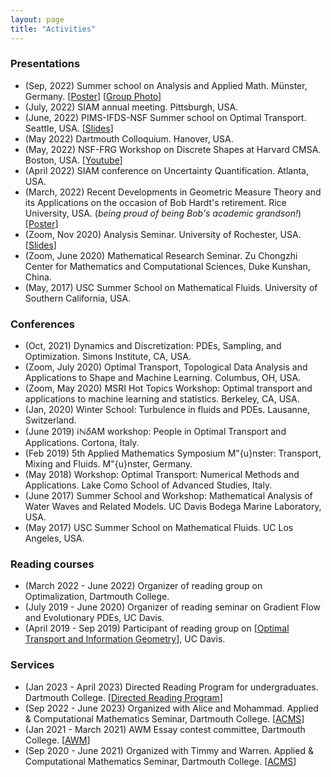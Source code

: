 ```yaml
---
layout: page
title: "Activities"
---
```


### Presentations

* (Sep, 2022) Summer school on Analysis and Applied Math. Münster, Germany. \[[Poster]({{site.baseurl}}/papers/MMOT-poster.pdf)\] \[[Group Photo]({{site.baseurl}}/assets/images/bohan-munster2022)\]
* (July, 2022) SIAM annual meeting. Pittsburgh, USA.
* (June, 2022) PIMS-IFDS-NSF Summer school on Optimal Transport. Seattle, USA. \[[Slides]({{site.baseurl}}/papers/Bohan-PIMS2022.pdf)\]
* (May 2022) Dartmouth Colloquium. Hanover, USA. 
* (May, 2022) NSF-FRG Workshop on Discrete Shapes at Harvard CMSA. Boston, USA. \[[Youtube](https://www.youtube.com/channel/UCBmPO-OK1sa8T1oX_9aVhAg/featured)\]
* (April 2022) SIAM conference on Uncertainty Quantification. Atlanta, USA. 
* (March, 2022) Recent Developments in Geometric Measure Theory and its Applications on the occasion of Bob Hardt's retirement. Rice University, USA. (*being proud of being Bob's academic grandson!*) \[[Poster]({{site.baseurl}}/papers/Bohan-Rice2022.pdf)\]
* (Zoom, Nov 2020) Analysis Seminar. University of Rochester, USA. \[[Slides]({{site.baseurl}}/papers/Bohan-Rochester2020.pdf)\]
* (Zoom, June 2020) Mathematical Research Seminar. Zu Chongzhi Center for Mathematics and Computational Sciences, Duke Kunshan, China. 
* (May, 2017) USC Summer School on Mathematical Fluids. University of Southern California, USA. 

### Conferences

* (Oct, 2021) Dynamics and Discretization: PDEs, Sampling, and Optimization. Simons Institute, CA, USA. 
* (Zoom, July 2020) Optimal Transport, Topological Data Analysis and Applications to Shape and Machine Learning. Columbus, OH, USA.
* (Zoom, May 2020) MSRI Hot Topics Workshop: Optimal transport and applications to machine learning and statistics. Berkeley, CA, USA. 
* (Jan, 2020) Winter School: Turbulence in fluids and PDEs. Lausanne, Switzerland. 
* (June 2019) i$\mathbb{N}\delta$AM workshop: People in Optimal Transport and Applications. Cortona, Italy. 
* (Feb 2019) 5th Applied Mathematics Symposium M\"{u}nster: Transport, Mixing and Fluids. M\"{u}nster, Germany. 
* (May 2018) Workshop: Optimal Transport: Numerical Methods and Applications. Lake Como School of Advanced Studies, Italy. 
* (June 2017) Summer School and Workshop: Mathematical Analysis of Water Waves and Related Models. UC Davis Bodega Marine Laboratory, USA. 
* (May 2017) USC Summer School on Mathematical Fluids. UC Los Angeles, USA. 


### Reading courses

* (March 2022 - June 2022) Organizer of reading group on Optimalization, Dartmouth College. 
* (July 2019 - June 2020) Organizer of reading seminar on Gradient Flow and Evolutionary PDEs, UC Davis.
* (April 2019 - Sep 2019) Participant of reading group on \[[Optimal Transport and Information Geometry](https://dsweber2.github.io/Optimal-Transport-Information-Geometry/)\], UC Davis.

### Services

* (Jan 2023 - April 2023) Directed Reading Program for undergraduates. Dartmouth College. \[[Directed Reading Program](https://math.dartmouth.edu/~drp/)\]
* (Sep 2022 - June 2023) Organized with Alice and Mohammad. Applied & Computational Mathematics Seminar, Dartmouth College. \[[ACMS](https://math.dartmouth.edu/~acms/)\]
* (Jan 2021 - March 2021) AWM Essay contest committee, Dartmouth College. \[[AWM](https://math.dartmouth.edu/~awmcontest/)\]
* (Sep 2020 - June 2021) Organized with Timmy and Warren. Applied & Computational Mathematics Seminar, Dartmouth College. \[[ACMS](https://math.dartmouth.edu/~acms/)\]


